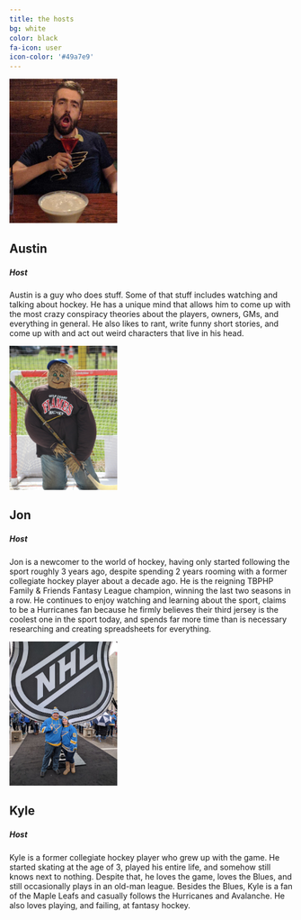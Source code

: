 ```yaml
---
title: the hosts
bg: white
color: black
fa-icon: user
icon-color: '#49a7e9'
---
```


<style>  
  .host-name {
    font-weight: bold;
    font-size: 150%;
  }
  
  .host-title {
    font-weight: bold;
  }
</style>

<div class="container shadow min-vh-100 py-2">
    <div class="row">
        <div class="col-md-4">
            <div class="text-center"><img src="/img/austin.jpg" width="192" alt="Austin's Picture"></div>
            <h3 class="host-name text-center">Austin</h3>
            <h5 class="host-title text-center">Host</h5>
            <p class="text-left">
                Austin is a guy who does stuff. Some of that stuff includes watching and talking about hockey. He has a unique mind that allows him to come up with the most crazy conspiracy theories about the players, owners, GMs, and everything in general. He also likes to rant, write funny short stories, and come up with and act out weird characters that live in his head.
            </p>
        </div>
        <div class="col-md-4">
            <div class="text-center"><img src="/img/jon.png" width="192" alt="Jon's picture"></div>
            <h3 class="host-name text-center">Jon</h3>
            <h5 class="host-title text-center">Host</h5>
            <p>
                Jon is a newcomer to the world of hockey, having only started following the sport roughly 3 years ago, despite spending 2 years rooming with a former collegiate hockey player about a decade ago. He is the reigning TBPHP Family & Friends Fantasy League champion, winning the last two seasons in a row. He continues to enjoy watching and learning about the sport, claims to be a Hurricanes fan because he firmly believes their third jersey is the coolest one in the sport today, and spends far more time than is necessary researching and creating spreadsheets for everything.
            </p>
        </div>
        <div class="col-md-4">
            <div class="text-center"><img src="/img/kyle.jpg" width="192" alt="Kyle's Picture"></div>
            <h3 class="host-name text-center">Kyle</h3>
            <h5 class="host-title text-center">Host</h5>
            <p>
                Kyle is a former collegiate hockey player who grew up with the game. He started skating at the age of 3, played his entire life, and somehow still knows next to nothing. Despite that, he loves the game, loves the Blues, and still occasionally plays in an old-man league. Besides the Blues, Kyle is a fan of the Maple Leafs and casually follows the Hurricanes and Avalanche. He also loves playing, and failing, at fantasy hockey.
            </p>
        </div>
    </div>
</div>

